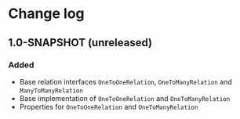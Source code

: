 # Change log
## 1.0-SNAPSHOT (unreleased)
### Added
* Base relation interfaces `OneToOneRelation`, `OneToManyRelation` and `ManyToManyRelation`
* Base implementation of `OneToOneRelation` and `OneToManyRelation`
* Properties for `OneToOneRelation` and `OneToManyRelation`
